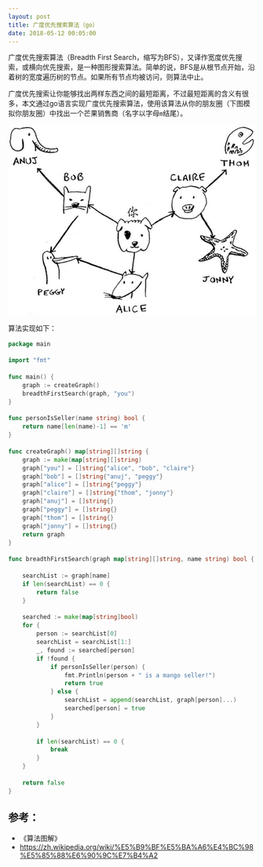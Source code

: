 ```yaml
---
layout: post
title: 广度优先搜索算法（go）
date: 2018-05-12 00:05:00
---
```


广度优先搜索算法（Breadth First Search，缩写为BFS），又译作宽度优先搜索，或横向优先搜索，是一种图形搜索算法。简单的说，BFS是从根节点开始，沿着树的宽度遍历树的节点。如果所有节点均被访问，则算法中止。

广度优先搜索让你能够找出两样东西之间的最短距离，不过最短距离的含义有很多，本文通过go语言实现广度优先搜索算法，使用该算法从你的朋友圈（下图模拟你朋友圈）中找出一个芒果销售商（名字以字母`m`结尾）。

![](./image/bfs_graph.jpg)

算法实现如下：

```go
package main

import "fmt"

func main() {
    graph := createGraph()
    breadthFirstSearch(graph, "you")
}

func personIsSeller(name string) bool {
    return name[len(name)-1] == 'm'
}

func createGraph() map[string][]string {
    graph := make(map[string][]string)
    graph["you"] = []string{"alice", "bob", "claire"}
    graph["bob"] = []string{"anuj", "peggy"}
    graph["alice"] = []string{"peggy"}
    graph["claire"] = []string{"thom", "jonny"}
    graph["anuj"] = []string{}
    graph["peggy"] = []string{}
    graph["thom"] = []string{}
    graph["jonny"] = []string{}
    return graph
}

func breadthFirstSearch(graph map[string][]string, name string) bool {

    searchList := graph[name]
    if len(searchList) == 0 {
        return false
    }

    searched := make(map[string]bool)
    for {
        person := searchList[0]
        searchList = searchList[1:]
        _, found := searched[person]
        if !found {
            if personIsSeller(person) {
                fmt.Println(person + " is a mango seller!")
                return true
            } else {
                searchList = append(searchList, graph[person]...)
                searched[person] = true
            }
        }

        if len(searchList) == 0 {
            break
        }
    }

    return false
}
```

## 参考：

- 《算法图解》
- https://zh.wikipedia.org/wiki/%E5%B9%BF%E5%BA%A6%E4%BC%98%E5%85%88%E6%90%9C%E7%B4%A2